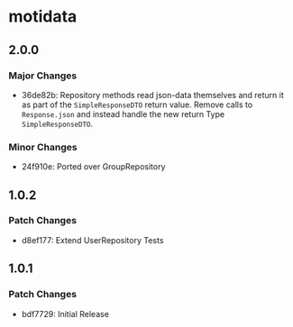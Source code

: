# motidata

## 2.0.0

### Major Changes

- 36de82b: Repository methods read json-data themselves and return it as part of the `SimpleResponseDTO` return value.
  Remove calls to `Response.json` and instead handle the new return Type `SimpleResponseDTO`.

### Minor Changes

- 24f910e: Ported over GroupRepository

## 1.0.2

### Patch Changes

- d8ef177: Extend UserRepository Tests

## 1.0.1

### Patch Changes

- bdf7729: Initial Release
